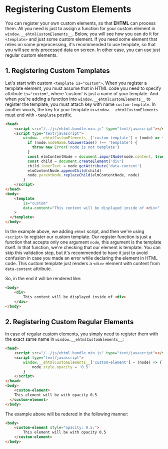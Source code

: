 # Registering Custom Elements

You can register your own custom elements, so that **EHTML** can process them. All you need is just to assign a function for your custom element in `window.__ehtmlCustomElements__`. Below, you will see how you can do it for `<template>` and just some custom element. If you need some element that relies on some preprocessing, it's recommended to use template, so that you will see only processed data on screen. In other case, you can use just regular custom elements.

## 1. Registering Custom Templates

Let's start with custom `<template is="custom">`. When you register a template element, you must assume that in HTML code you need to specify attribute `is="custom"`, where 'custom' is just a name of your template. And when you're adding a function into `window.__ehtmlCustomElements__` to register the template, you must attach key with name `custom-template`. In another words, the key for your template in `window.__ehtmlCustomElements__` must end with `-template` postfix.

```html
<head>
	<script src="/../js/ehtml.bundle.min.js" type="text/javascript"></script>
	<script type="text/javascript">
		window.__ehtmlCustomElements__['custom-template'] = (node) => {
		  if (node.nodeName.toLowerCase() !== 'template') {
		    throw new Error('node is not template')
		  }
		  const elmContentNode = document.importNode(node.content, true)
		  const child = document.createElement('div')
		  child.innerText = node.getAttribute('data-content')
		  elmContentNode.appendChild(child)
		  node.parentNode.replaceChild(elmContentNode, node)
		}
	</script>
</head>
<body>
	<template
		is="custom"
		data-content="This content will be displayed inside of <div>"
	>
  </template>
</body>
```

In the example above, we adding `ehtml` script, and then we're using `<script>` to register our custom template. Our register function is just a function that accepts only one argument `node`, this argument is the template itself. In that function, we're checking that our element is template. You can skip this validation step, but it's recommended to have it just to avoid confusion in case you made an error while declaring the element in HTML code. This custom template just renders a `<div>` element with content from `data-content` attribute.

So, in the end it will be rendered like:

```html
<body>
	<div>
		This content will be displayed inside of <div>
	</div>
</body>
```

## 2. Registering Custom Regular Elements

In case of regular custom elements, you simply need to register them with the exact same name in `window.__ehtmlCustomElements__`:


```html
<head>
	<script src="/../js/ehtml.bundle.min.js" type="text/javascript"></script>
	<script type="text/javascript">
		window.__ehtmlCustomElements__['custom-element'] = (node) => {
			node.style.opacity = '0.5'
		}
	</script>
</head>
<body>
	<custom-element>
    This element will be with opacity 0.5
  </custom-element>
</body>
```

The example above will be redered in the following manner:

```html
<body>
	<custom-element style="opacity: 0.5;">
		This element will be with opacity 0.5
	</custom-element>
</body>
```
